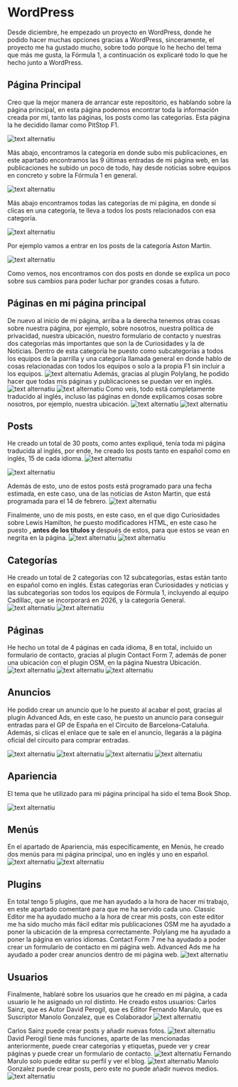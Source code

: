 # WordPress

Desde diciembre, he empezado un proyecto en WordPress, donde he podido hacer muchas opciones gracias a WordPress, sinceramente, el proyecto me ha gustado mucho, sobre todo porque lo he hecho del tema que más me gusta, la Fórmula 1, a continuación os explicaré todo lo que he hecho junto a WordPress.

## Página Principal
Creo que la mejor manera de arrancar este repositorio, es hablando sobre la página principal, en esta página podemos encontrar toda la información creada por mí, tanto las páginas, los posts como las categorías.
Esta página la he decidido llamar como PitStop F1.

![text alternatiu](1.png)

Más abajo, encontramos la categoría en donde subo mis publicaciones, en este apartado encontramos las 9 últimas entradas de mi página web, en las publicaciones he subido un poco de todo, hay desde noticias sobre equipos en concreto y sobre la Fórmula 1 en general.

![text alternatiu](2.png)

Más abajo encontramos todas las categorías de mi página, en donde si clicas en una categoría, te lleva a todos los posts relacionados con esa categoría.

![text alternatiu](5.png)

Por ejemplo vamos a entrar en los posts de la categoría Aston Martin.

![text alternatiu](6.png)

Como vemos, nos encontramos con dos posts en donde se explica un poco sobre sus cambios para poder luchar por grandes cosas a futuro.

## Páginas en mi página principal
De nuevo al inicio de mi página, arriba a la derecha tenemos otras cosas sobre nuestra página, por ejemplo, sobre nosotros, nuestra política de privacidad, nuestra ubicación, nuestro formulario de contacto y nuestras dos categorías más importantes que son la de Curiosidades y la de Noticias.
Dentro de esta categoría he puesto como subcategorías a todos los equipos de la parrilla y una categoría llamada general en donde hablo de cosas relacionadas con todos los equipos o solo a la propia F1 sin incluir a los equipos.
![text alternatiu](3.png)
Además, gracias al plugin Polylang, he podido hacer que todas mis páginas y publicaciones se puedan ver en inglés.
![text alternatiu](4.png)
![text alternatiu](7.png)
Como veis, todo está completamente traducido al inglés, incluso las páginas en donde explicamos cosas sobre nosotros, por ejemplo, nuestra ubicación.
![text alternatiu](9.png)
![text alternatiu](8.png)
## Posts 
He creado un total de 30 posts, como antes expliqué, tenía toda mi página traducida al inglés, por ende, he creado los posts tanto en español como en inglés, 15 de cada idioma.
![text alternatiu](10.png)

![text alternatiu](11.png)


Además de esto, uno de estos posts está programado para una fecha estimada, en este caso, una de las noticias de Aston Martin, que está programada para el 14 de febrero.
![text alternatiu](12.png)

Finalmente, uno de mis posts, en este caso, en el que digo Curiosidades sobre Lewis Hamilton, he puesto modificadores HTML, en este caso he puesto <b>, antes de los títulos y </b> después de estos, para que estos se vean en negrita en la página.
![text alternatiu](13.png)
![text alternatiu](14.png)
## Categorías
He creado un total de 2 categorías con 12 subcategorías, estas están tanto en español como en inglés.
Estas categorías eran Curiosidades y noticias y las subcategorías son todos los equipos de Fórmula 1, incluyendo al equipo Cadillac, que se incorporará en 2026, y la categoría General.
![text alternatiu](15.png)
![text alternatiu](16.png)

## Páginas
He hecho un total de 4 páginas en cada idioma, 8 en total, incluido un formulario de contacto, gracias al plugin Contact Form 7, además de poner una ubicación con el plugin OSM, en la página Nuestra Ubicación.
![text alternatiu](17.png)
![text alternatiu](18.png)
![text alternatiu](19.png)

## Anuncios 
He podido crear un anuncio que lo he puesto al acabar el post, gracias al plugin Advanced Ads, en este caso, he puesto un anuncio para conseguir entradas para el GP de España en el Circuito de Barcelona-Cataluña.
Además, si clicas el enlace que te sale en el anuncio, llegarás a la página oficial del circuito para comprar entradas.

![text alternatiu](20.png)
![text alternatiu](21.png)
![text alternatiu](22.png)
![text alternatiu](23.png)

## Apariencia
El tema que he utilizado para mi página principal ha sido el tema Book Shop.

![text alternatiu](24.png)

## Menús 
En el apartado de Apariencia, más específicamente, en Menús, he creado dos menús para mi página principal, uno en inglés y uno en español.
![text alternatiu](25.png)
![text alternatiu](26.png)

## Plugins
En total tengo 5 plugins, que me han ayudado a la hora de hacer mi trabajo, en este apartado comentaré para que me ha servido cada uno.
Classic Editor me ha ayudado mucho a la hora de crear mis posts, con este editor me ha sido mucho más fácil editar mis publicaciones
OSM me ha ayudado a poner la ubicación de la empresa correctamente.
Polylang me ha ayudado a poner la página en varios idiomas.
Contact Form 7 me ha ayudado a poder crear un formulario de contacto en mi página web.
Advanced Ads me ha ayudado a poder crear anuncios dentro de mi página web.
![text alternatiu](27.png)


## Usuarios
Finalmente, hablaré sobre los usuarios que he creado en mi página, a cada usuario le he asignado un rol distinto.
He creado estos usuarios:
Carlos Sainz, que es Autor
David Perogil, que es Editor
Fernando Marulo, que es Suscriptor
Manolo Gonzalez, que es Colaborador
![text alternatiu](28.png)

Carlos Sainz puede crear posts y añadir nuevas fotos.
![text alternatiu](29.png)
David Perogil tiene más funciones, aparte de las mencionadas anteriormente, puede crear categorías y etiquetas, puede ver y crear páginas y puede crear un formulario de contacto.
![text alternatiu](30.png)
Fernando Marulo solo puede editar su perfil y ver el blog.
![text alternatiu](31.png)
Manolo Gonzalez puede crear posts, pero este no puede añadir nuevos medios.
![text alternatiu](32.png)
